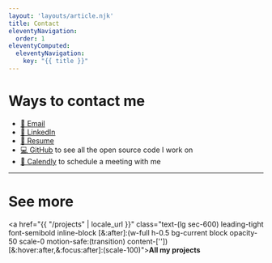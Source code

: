 ```yaml
---
layout: 'layouts/article.njk'
title: Contact
eleventyNavigation:
  order: 1
eleventyComputed:
  eleventyNavigation:
    key: "{{ title }}"
---
```


# Ways to contact me

- [📧 Email](mailto:cotlarrc@gmail.com)
- [💼 LinkedIn](https://www.linkedin.com/in/raphael-cote-sag)
- [📄 Resume](https://docs.google.com/document/d/e/2PACX-1vQYuoGo8YtVy4i_jBryTquavljMrXXd__Km8GelNjjEmwj5d7L3vVkY34-FQwBza6iaxNuFEa9NB5jG/pub)
- [💻 GitHub](https://github.com/qwertyuu?tab=repositories) to see all the open source code I work on
- [📅 Calendly](https://calendly.com/raphaelcote/60min) to schedule a meeting with me

------


# See more

<a href="{{ "/projects" | locale_url }}" class="text-(lg sec-600) leading-tight font-semibold inline-block [&:after]:(w-full h-0.5 bg-current block opacity-50 scale-0 motion-safe:(transition) content-['']) [&:hover:after,&:focus:after]:(scale-100)"><strong class="text-l">All my projects <iconify-icon icon="mdi:arrow-right" inline="false" class="iconify text-xl" noobserver></iconify-icon></strong></a>